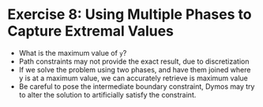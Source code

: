 Exercise 8: Using Multiple Phases to Capture Extremal Values
============================================================

- What is the maximum value of `y`?
- Path constraints may not provide the exact result, due to discretization
- If we solve the problem using two phases, and have them joined where y is at a maximum value, we can accurately retrieve is maximum value
- Be careful to pose the intermediate boundary constraint, Dymos may try to alter the solution to artificially satisfy the constraint.